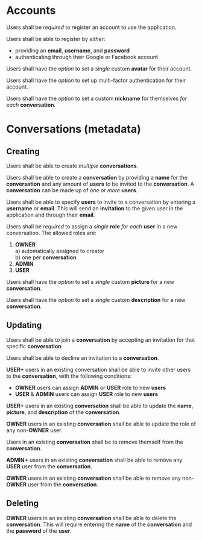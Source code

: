 # Accounts

Users shall be _required_ to register an account to use the application.

Users shall be able to register by _either_:
  * providing an **email**, **username**, and **password**
  * authenticating through their Google or Facebook account

Users shall have the _option_ to set a _single_ custom **avatar** for their
account.

Users shall have the _option_ to set up multi-factor authentication for their
account.

Users shall have the _option_ to set a custom **nickname** for themselves
_for each_ **conversation**.

# Conversations (metadata)

## Creating

Users shall be able to create _multiple_ **conversations**.

Users shall be able to create a **conversation** by providing a **name** for the
**conversation** and any amount of **users** to be invited to the
**conversation**. A **conversation** can be made up of _one or more_ **users**.

Users shall be able to specify **users** to invite to a conversation by entering
a **username** or **email**. This will send an **invitation** to the given user
in the application and through their **email**.

Users shall be _required_ to assign a _single_ **role** _for each_ **user** in
a new conversation. The allowed roles are:
  1. **OWNER**  
    a) automatically assigned to creator  
    b) one per **conversation**  
  2. **ADMIN**
  3. **USER**

Users shall have the _option_ to set a _single_ custom **picture** for a
new **conversation**.

Users shall have the _option_ to set a _single_ custom **description** for a
new **conversation**.

## Updating

Users shall be able to join a **conversation** by accepting an invitation for
that specific **conversation**.

Users shall be able to decline an invitation to a **conversation**.

**USER+** users in an existing conversation shall be able to invite other users
to the **conversation**, with the following conditions:
  * **OWNER** users can assign **ADMIN** or **USER** role to new **users**
  * **USER** & **ADMIN** users can assign **USER** role to new **users**

**USER+** users in an existing **conversation** shall be able to update the
**name**, **picture**, and **description** of the **conversation**.

**OWNER** users in an existing **conversation** shall be able to update the role
of any non-**OWNER** user.

Users in an existing **conversation** shall be to remove themself from the
**conversation**.

**ADMIN+** users in an existing **conversation** shall be able to remove any
**USER** user from the **conversation**.

**OWNER** users in an existing **conversation** shall be able to remove any
non-**OWNER** user from the **conversation**.

## Deleting
**OWNER** users in an existing **conversation** shall be able to delete the
**conversation**. This will require entering the **name** of the
**conversation** and the **password** of the **user**.
